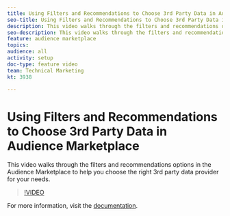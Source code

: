 ```yaml
---
title: Using Filters and Recommendations to Choose 3rd Party Data in Audience Marketplace
seo-title: Using Filters and Recommendations to Choose 3rd Party Data in Audience Marketplace in Adobe Audience Manager
description: This video walks through the filters and recommendations options in the Audience Marketplace to help you choose the right 3rd party data provider for your needs.
seo-description: This video walks through the filters and recommendations options in the Audience Marketplace to help you choose the right 3rd party data provider for your needs. Adobe Audience Manager
feature: audience marketplace
topics: 
audience: all
activity: setup
doc-type: feature video
team: Technical Marketing
kt: 3938

---
```


# Using Filters and Recommendations to Choose 3rd Party Data in Audience Marketplace

This video walks through the filters and recommendations options in the Audience Marketplace to help you choose the right 3rd party data provider for your needs.

>[!VIDEO](https://video.tv.adobe.com/v/29370/?quality=12)

For more information, visit the [documentation](https://docs.adobe.com/content/help/en/audience-manager/user-guide/features/audience-marketplace/audience-marketplace-for-data-buyers/marketplace-data-buyers.html).

